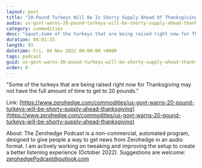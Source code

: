 ```yaml
---
layout: post
title: "20-Pound Turkeys Will Be In Shorty Supply Ahead Of Thanksgiving, Warns US Gov't"
audio: us-govt-warns-20-pound-turkeys-will-be-shorty-supply-ahead-thanksgiving-0
category: commodities
desc: "&quot;Some of the turkeys that are being raised right now for Thanksgiving may not have the full amount of time to get to 20 pounds.&quot; "
duration: 00:01:33
length: 93
datetime: Fri, 04 Nov 2022 00:00:00 +0000
tags: podcast
guid: us-govt-warns-20-pound-turkeys-will-be-shorty-supply-ahead-thanksgiving-0
order: 0
---
```

&quot;Some of the turkeys that are being raised right now for Thanksgiving may not have the full amount of time to get to 20 pounds.&quot; 

Link: [https://www.zerohedge.com/commodities/us-govt-warns-20-pound-turkeys-will-be-shorty-supply-ahead-thanksgiving](https://www.zerohedge.com/commodities/us-govt-warns-20-pound-turkeys-will-be-shorty-supply-ahead-thanksgiving)

About: The Zerohedge Podcast is a non-commercial, automated program, designed to give people a way to get news from Zerohedge in an audio format.  I am actively working on tweaking and improving the setup to create a better listening experience (October 2022).  Suggestions are welcome: [zerohedgePodcast@outlook.com](mailto:zerohedgePodcast@outlook.com)
